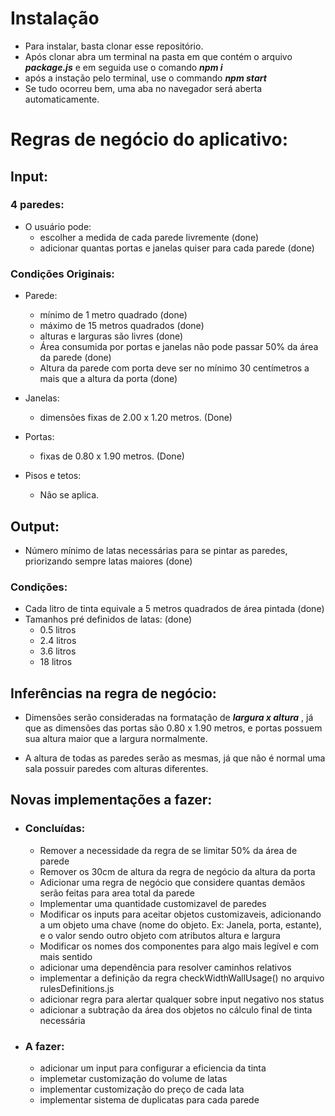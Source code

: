 # Instalação

- Para instalar, basta clonar esse repositório. 
- Após clonar abra um terminal na pasta em que contém o arquivo ***package.js*** e em seguida use o comando ***npm i***
- após a instação pelo terminal, use o commando ***npm start***
- Se tudo ocorreu bem, uma aba no navegador será aberta automaticamente.

# Regras de negócio do aplicativo:

## Input:

### 4 paredes:

- O usuário pode: 
    - escolher a medida de cada parede livremente (done)
    - adicionar quantas portas e janelas quiser para cada parede (done)

### Condições Originais:
	
- Parede:
	- mínimo de 1 metro quadrado (done)
	- máximo de 15 metros quadrados (done)
	- alturas e larguras são livres (done)
	- Área consumida por portas e janelas não pode passar 50% da área da parede (done)
	- Altura da parede com porta deve ser no mínimo 30 centímetros a mais que a altura da porta (done)

- Janelas:
	- dimensões fixas de 2.00 x 1.20 metros. (Done)
	
- Portas: 
	- fixas de 0.80 x 1.90 metros. (Done)

- Pisos e tetos:
	- Não se aplica.

## Output:

- Número mínimo de latas necessárias para se pintar as paredes, priorizando sempre latas maiores (done)

### Condições:

- Cada litro de tinta equivale a 5 metros quadrados de área pintada (done)
- Tamanhos pré definidos de latas: (done)
	- 0.5 	litros
	- 2.4 	litros
	- 3.6 	litros
	- 18 	litros

## Inferências na regra de negócio:
	
- Dimensões serão consideradas na formatação de ***largura x altura*** , já que as dimensões das portas são
0.80 x 1.90 metros, e portas possuem sua altura maior que a largura normalmente.

- A altura de todas as paredes serão as mesmas, já que não é normal uma sala possuir paredes com alturas
diferentes.

## Novas implementações a fazer:

- ### Concluídas:
	- Remover a necessidade da regra de se limitar 50% da área de parede
	- Remover os 30cm de altura da regra de negócio da altura da porta
	- Adicionar uma regra de negócio que considere quantas demãos serão feitas para area total da parede
	- Implementar uma quantidade customizavel de paredes
	- Modificar os inputs para aceitar objetos customizaveis, adicionando a um objeto uma chave (nome do objeto. Ex: Janela, porta, estante), e o valor sendo outro objeto com atributos altura e largura
	- Modificar os nomes dos componentes para algo mais legível e com mais sentido
	- adicionar uma dependência para resolver caminhos relativos
	- implementar a definição da regra checkWidthWallUsage() no arquivo rulesDefinitions.js
	- adicionar regra para alertar qualquer sobre input negativo nos status
	- adicionar a subtração da área dos objetos no cálculo final de tinta necessária

- ### A fazer:
	
	- adicionar um input para configurar a eficiencia da tinta
	- implemetar customização do volume de latas
	- implementar customização do preço de cada lata
	- implementar sistema de duplicatas para cada parede
